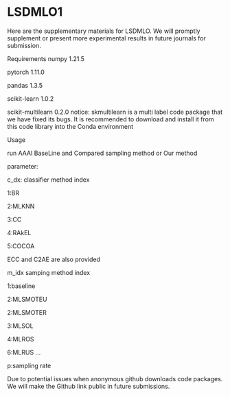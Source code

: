 # LSDMLO1
Here are the supplementary materials for LSDMLO. We will promptly supplement or present more experimental results in future journals for submission. 

Requirements
numpy                     1.21.5 

pytorch                   1.11.0

pandas                    1.3.5 

scikit-learn              1.0.2

scikit-multilearn         0.2.0 notice: skmultilearn is a multi label code package that we have fixed its bugs. It is recommended to download and install it from this code library into the Conda environment

Usage

run AAAI BaseLine and Compared sampling method or Our method

parameter:

c_dx: classifier method index

1:BR

2:MLKNN

3:CC

4:RAkEL

5:COCOA

ECC and C2AE are also provided

m_idx samping method index

1:baseline

2:MLSMOTEU

2:MLSMOTER

3:MLSOL

4:MLROS

6:MLRUS
...

p:sampling rate






Due to potential issues when anonymous github downloads code packages. We will make the Github link public in future submissions.

